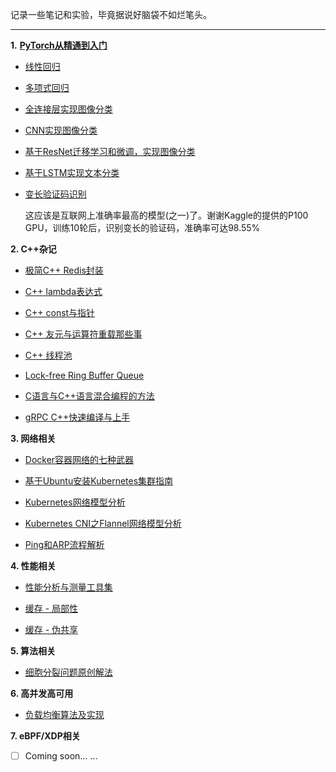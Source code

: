 记录一些笔记和实验，毕竟据说好脑袋不如烂笔头。

---

**1.** [**PyTorch从精通到入门**](https://github.com/yuchuanwang/DeepLearning)
  

- [线性回归](https://github.com/yuchuanwang/docs/blob/main/PyTorch/01_LinearRegression.md)
  
- [多项式回归](https://github.com/yuchuanwang/docs/blob/main/PyTorch/02_PolyRegression.md)
  
- [全连接层实现图像分类](https://github.com/yuchuanwang/docs/blob/main/PyTorch/03_ImageClassificationByFC.md)
  
- [CNN实现图像分类](https://github.com/yuchuanwang/docs/blob/main/PyTorch/04_ImageClassificationByCNN.md)
  
- [基于ResNet迁移学习和微调，实现图像分类](https://github.com/yuchuanwang/docs/blob/main/PyTorch/05_ImageClassificationByResNet.md)
  
- [基于LSTM实现文本分类](https://github.com/yuchuanwang/docs/blob/main/PyTorch/06_CommentClassificationByLSTM.md)
  
- [变长验证码识别](https://github.com/yuchuanwang/DeepLearning/blob/main/CaptchaHacker.py)

  这应该是互联网上准确率最高的模型(之一)了。谢谢Kaggle的提供的P100 GPU，训练10轮后，识别变长的验证码，准确率可达98.55%

  

**2. C++杂记**
  

- [极简C++ Redis封装](https://github.com/yuchuanwang/docs/blob/main/Cpp/Cpp_Redis.md)
  
- [C++ lambda表达式](https://github.com/yuchuanwang/docs/blob/main/Cpp/Cpp_Lambda.md)
  
- [C++ const与指针](https://github.com/yuchuanwang/docs/blob/main/Cpp/Cpp_Const_Pointer.md)
  
- [C++ 友元与运算符重载那些事](https://github.com/yuchuanwang/docs/blob/main/Cpp/Cpp_Friend_Operator.md)
  
- [C++ 线程池](https://github.com/yuchuanwang/docs/blob/main/Cpp/Cpp_ThreadPool.md)
  
- [Lock-free Ring Buffer Queue](https://github.com/yuchuanwang/RingBuffer)
  
- [C语言与C++语言混合编程的方法](https://github.com/yuchuanwang/docs/blob/main/Cpp/Cpp_Mix_C.md)
  
- [gRPC C++快速编译与上手](https://github.com/yuchuanwang/docs/blob/main/Cpp/Cpp_gRPC.md)

  

**3. 网络相关**
  

- [Docker容器网络的七种武器](https://github.com/yuchuanwang/docs/blob/main/Network/Docker_Network.md)
  
- [基于Ubuntu安装Kubernetes集群指南](https://github.com/yuchuanwang/docs/blob/main/Network/Kubernetes_Installation.md)
  
- [Kubernetes网络模型分析](https://github.com/yuchuanwang/docs/blob/main/Network/Kubernetes_Network.md)
  
- [Kubernetes CNI之Flannel网络模型分析](https://github.com/yuchuanwang/docs/blob/main/Network/Kubernetes_Flannel_Network.md)
  
- [Ping和ARP流程解析](https://github.com/yuchuanwang/docs/blob/main/Network/Ping_ARP.md)

  

**4. 性能相关**
  

- [性能分析与测量工具集](https://github.com/yuchuanwang/perfkit)
  
- [缓存 - 局部性](https://github.com/yuchuanwang/docs/blob/main/Performance/Locality_of_reference.md)
  
- [缓存 - 伪共享](https://github.com/yuchuanwang/docs/blob/main/Performance/False_sharing.md)
  


**5. 算法相关**
  

- [细胞分裂问题原创解法](https://github.com/yuchuanwang/docs/blob/main/Algorithm/Cells_count.md)
  


**6. 高并发高可用**
  

- [负载均衡算法及实现](https://github.com/yuchuanwang/docs/blob/main/Cpp/Cpp_Load_Balance.md)
  


**7. eBPF/XDP相关**
  

- [ ] Coming soon... ...

      
